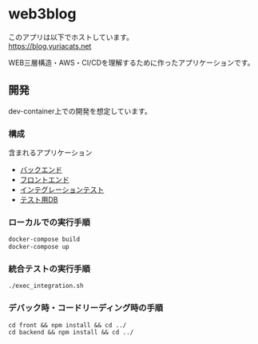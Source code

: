 # web3blog
このアプリは以下でホストしています。  
https://blog.yuriacats.net

WEB三層構造・AWS・CI/CDを理解するために作ったアプリケーションです。
## 開発
dev-container上での開発を想定しています。

### 構成

含まれるアプリケーション
  - [バックエンド](backend)
  - [フロントエンド](front)
  - [インテグレーションテスト](integration)
  - [テスト用DB](db)

### ローカルでの実行手順

```bash
docker-compose build
docker-compose up
```

### 統合テストの実行手順
```bash
./exec_integration.sh
```

### デバック時・コードリーディング時の手順
```devcontainer
cd front && npm install && cd ../
cd backend && npm install && cd ../
```
